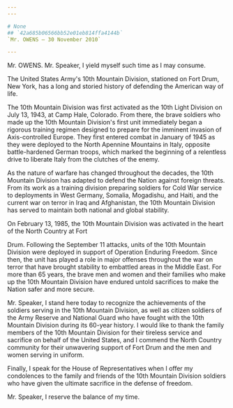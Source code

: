 ```yaml
---
---

# None
## `42a685b06566bb52e01eb814ffa4144b`
`Mr. OWENS — 30 November 2010`

---
```



Mr. OWENS. Mr. Speaker, I yield myself such time as I may consume.

The United States Army's 10th Mountain Division, stationed on Fort 
Drum, New York, has a long and storied history of defending the 
American way of life.

The 10th Mountain Division was first activated as the 10th Light 
Division on July 13, 1943, at Camp Hale, Colorado. From there, the 
brave soldiers who made up the 10th Mountain Division's first unit 
immediately began a rigorous training regimen designed to prepare for 
the imminent invasion of Axis-controlled Europe. They first entered 
combat in January of 1945 as they were deployed to the North Apennine 
Mountains in Italy, opposite battle-hardened German troops, which 
marked the beginning of a relentless drive to liberate Italy from the 
clutches of the enemy.

As the nature of warfare has changed throughout the decades, the 10th 
Mountain Division has adapted to defend the Nation against foreign 
threats. From its work as a training division preparing soldiers for 
Cold War service to deployments in West Germany, Somalia, Mogadishu, 
and Haiti, and the current war on terror in Iraq and Afghanistan, the 
10th Mountain Division has served to maintain both national and global 
stability.

On February 13, 1985, the 10th Mountain Division was activated in the 
heart of the North Country at Fort


Drum. Following the September 11 attacks, units of the 10th Mountain 
Division were deployed in support of Operation Enduring Freedom. Since 
then, the unit has played a role in major offenses throughout the war 
on terror that have brought stability to embattled areas in the Middle 
East. For more than 65 years, the brave men and women and their 
families who make up the 10th Mountain Division have endured untold 
sacrifices to make the Nation safer and more secure.

Mr. Speaker, I stand here today to recognize the achievements of the 
soldiers serving in the 10th Mountain Division, as well as citizen 
soldiers of the Army Reserve and National Guard who have fought with 
the 10th Mountain Division during its 60-year history. I would like to 
thank the family members of the 10th Mountain Division for their 
tireless service and sacrifice on behalf of the United States, and I 
commend the North Country community for their unwavering support of 
Fort Drum and the men and women serving in uniform.

Finally, I speak for the House of Representatives when I offer my 
condolences to the family and friends of the 10th Mountain Division 
soldiers who have given the ultimate sacrifice in the defense of 
freedom.

Mr. Speaker, I reserve the balance of my time.